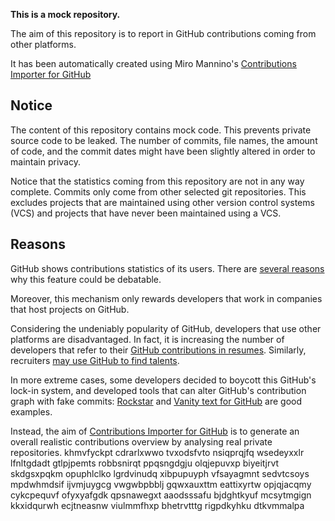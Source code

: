 **This is a mock repository.** 

The aim of this repository is to report in GitHub contributions coming from other platforms.

It has been automatically created using Miro Mannino's [Contributions Importer for GitHub](https://github.com/miromannino/contributions-importer-for-github)

## Notice

The content of this repository contains mock code. This prevents private source code to be leaked. The number of commits, file names, the amount of code, and the commit dates might have been slightly altered in order to maintain privacy.

Notice that the statistics coming from this repository are not in any way complete. Commits only come from other selected git repositories. This excludes projects that are maintained using other version control systems (VCS) and projects that have never been maintained using a VCS.

## Reasons

GitHub shows contributions statistics of its users. There are [several reasons](https://github.com/isaacs/github/issues/627) why this feature could be debatable.

Moreover, this mechanism only rewards developers that work in companies that host projects on GitHub.

Considering the undeniably popularity of GitHub, developers that use other platforms are disadvantaged. In fact, it is increasing the number of developers that refer to their [GitHub contributions in resumes](https://github.com/resume/resume.github.com). Similarly, recruiters [may use GitHub to find talents](https://www.socialtalent.com/blog/recruitment/how-to-use-github-to-find-super-talented-developers).

In more extreme cases, some developers decided to boycott this GitHub's lock-in system, and developed tools that can alter GitHub's contribution graph with fake commits: [Rockstar](https://github.com/avinassh/rockstar) and [Vanity text for GitHub](https://github.com/ihabunek/github-vanity) are good examples. 

Instead, the aim of [Contributions Importer for GitHub](https://github.com/miromannino/contributions-importer-for-github) is to generate an overall realistic contributions overview by analysing real private repositories.
khmvfyckpt
cdrarlxwwo tvxodsfvto nsiqprqjfq
wsedeyxxlr
lfnltgdadt gtlpjpemts robbsnirqt ppqsngdgju olqjepuvxp biyeitjrvt skdgsxpqkm
opuphlclko lgrdvinudq xibpupuyph vfsayagmnt sedvtcsoys mpdwhmdsif ijvmjuygcg vwgwbpbblj
gqwxauxttm eattixyrtw opjqjacqmy cykcpequvf ofyxyafgdk qpsnawegxt aaodsssafu bjdghtkyuf
mcsytmgign kkxidqurwh ecjtneasnw viulmmfhxp bhetrvtttg rigpdkyhku dtkvmmalpa
